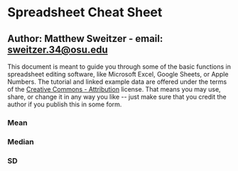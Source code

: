# Spreadsheet Cheat Sheet

## Author: Matthew Sweitzer - email: sweitzer.34@osu.edu

This document is meant to guide you through some of the basic functions in spreadsheet editing software, like Microsoft Excel, Google Sheets, or Apple Numbers. The tutorial and linked example data are offered under the terms of the <a href="https://creativecommons.org/licenses/by/4.0/legalcode">Creative Commons - Attribution</a> license. That means you may use, share, or change it in any way you like -- just make sure that you credit the author if you publish this in some form.



### Mean

### Median

### SD
